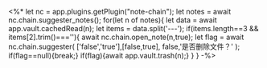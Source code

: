 
<%*
let nc = app.plugins.getPlugin("note-chain");
let notes = await nc.chain.suggester_notes();
for(let n of notes){
	let data = await app.vault.cachedRead(n);
	let items = data.split('---');
	if(items.length==3 && items[2].trim()===''){
		await nc.chain.open_note(n,true);
		let flag = await nc.chain.suggester(
			['false','true'],[false,true],
			false,'是否删除文件？'
		);
		if(flag==null){break;}
		if(flag){await app.vault.trash(n);}
	}
}
-%>